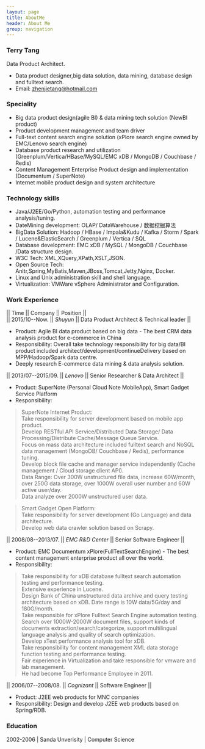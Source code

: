 ```yaml
---
layout: page
title: AboutMe
header: About Me 
group: navigation
---
```


### Terry Tang
Data Product Architect. 

- Data product designer,big data solution, data mining, database design and fulltext search.
- Email: zhenjietang@hotmail.com


### Speciality

- Big data product design(agile BI) & data mining tech solution (NewBI product)
- Product development management and team driver
- Full-text content search engine solution (xPlore search engine owned by EMC/Lenovo search engine)
- Database product research and utilization (Greenplum/Vertica/HBase/MySQL/EMC xDB / MongoDB / Couchbase / Redis)
- Content Management Enterprise Product design and implementation (Documentum / SuperNote)
- Internet mobile product design and system architecture

### Technology skills

- Java/J2EE/Go/Python, automation testing and performance analysis/tuning.
- DateMining development: OLAP/ DataWarehouse / 数据挖掘算法 
- BigData Solution: Hadoop / HBase / Impala&Kudu / Kafka / Storm / Spark / Lucene&ElasticSearch / Greenplum / Vertica / SQL 
- Database development: EMC xDB / MySQL / MongoDB / Couchbase /Data structure design.
- W3C Tech: XML,XQuery,XPath,XSLT,JSON.
- Open Source Tech: Anltr,Spring,MyBatis,Maven,JBoss,Tomcat,Jetty,Nginx, Docker.
- Linux and Unix administration skill and shell language.
- Virtualization: VMWare vSphere Administrator and Configuration.

### Work Experience

|| Time 			 || Company  		|| Position 						        ||   <br/>
|| 2015/10--Now.     || *Shuyun*        || Data Product Architect & Technical leader     ||

- Product: Agile BI data product based on big data - The best CRM data analysis product for e-commerce in China
- Responsibility: Overall take technology responsibility for big data/BI product included architect/development/continueDelivery based on MPP/Hadoop/Spark data centre.
- Deeply research E-commerce data mining & data analysis solution.

|| 2013/07--2015/09. || *Lenovo* 		 || Senior Researcher & Data Architect ||

- Product: SuperNote (Personal Cloud Note MobileApp), Smart Gadget Service Platform
- Responsibility: 

>	SuperNote Internet Product:     
>	Take responsibility for server development based on mobile app product.  
>	Develop RESTful API Service/Distributed Data Storage/ Data Processing/Distribute Cache/Message Queue Service.  
>	Focus on mass data architecture included fulltext search and NoSQL data management (MongoDB/ Couchbase / Redis), performance tuning.   
>	Develop block file cache and manager service independently (Cache management / Cloud storage client API).  
>	Data Range: Over 300W unstructured file data, increase 60W/month, over 250G data storage, over 1000W overall user number and 60W active user/day.  
>	Data analyze over 2000W unstructured user data.  

>	Smart Gadget Open Platform:    
>	Take responsibility for server development (Go Language) and data architecture.  
>	Develop web data crawler solution based on Scrapy.  


|| 2008/08--2013/07. || *EMC R&D Center* || Senior Software Engineer 		 ||

- Product: EMC Documentum xPlore(FullTextSearchEngine) - The best content management enterprise product all over the world.
- Responsibility: 

>	Take responsibility for xDB database fulltext search automation testing and performance testing.  
>	Extensive experience in Lucene.  
>	Design Bank of China unstructured data archive and query testing architecture based on xDB. Date range is 10W data/5G/day and 180G/month.  
>	Take responsible for xPlore Fulltext Search Engine automation testing. Search over 1000W-2000W document files, support kinds of documents extraction/search/categorize, support multilingual language analysis and quality of search optimization.  
>	Develop xTest performance analysis tool for xDB.  
>	Take responsibility for content management XML data storage function testing and performance testing.  
>	Fair experience in Virtualization and take responsible for vmware and lab management.  
>	He had become Top Performance Employee in 2011.  


|| 2006/07--2008/08. || *Cognizant* 	 || Software Engineer 				 ||

- Product: J2EE web products for MNC companies
- Responsibility: Design and develop J2EE web products based on Spring/RDB.




### Education
2002-2006 | Sanda Unverisity | Computer Science

